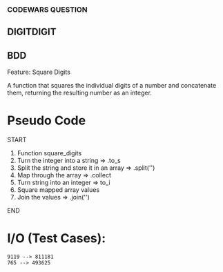 ### CODEWARS QUESTION

## DIGITDIGIT

## BDD

Feature: Square Digits
  
A function  that squares the individual digits of a number and concatenate them, returning the resulting number as an integer.

# Pseudo Code

START
  
  1. Function square_digits 
  2. Turn the integer into a string => .to_s
  3. Split the string and store it in an array => .split('')
  4. Map through the array => .collect
  5. Turn string into an integer => to_i
  6. Square mapped array values
  7. Join the values => .join('')
  

  END

 # I/O (Test Cases): 

    9119 --> 811181
    765 --> 493625